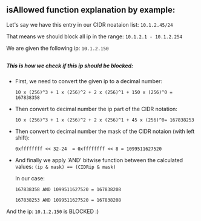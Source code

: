## isAllowed function explanation by example: 

Let's say we have this entry in our CIDR noataion list: 
  `10.1.2.45/24`

That means we should block all ip in the range: 
  `10.1.2.1 - 10.1.2.254`

We are given the following ip: 
  `10.1.2.150`
##
##### This is how we check if this ip should be blocked:
* First, we need to convert the given ip to a decimal number: 

  `10 x (256)^3 + 1 x (256)^2 + 2 x (256)^1 + 150 x (256)^0 = 167838358`

* Then convert to decimal number the ip part of the CIDR notation:

  `10 x (256)^3 + 1 x (256)^2 + 2 x (256)^1 + 45 x (256)^0= 167838253`

* Then convert to decimal number the mask of the CIDR notaion (with left shift): 

  `0xffffffff << 32-24  = 0xffffffff << 8 = 1099511627520`


* And finally we apply 'AND' bitwise function between the calculated values:
    `(ip & mask) == (CIDRip & mask)`
  
  In our case: 
  
    `167838358 AND 1099511627520 = 167838208 `
    
    `167838253 AND 1099511627520 = 167838208 `
  
And the ip:  `10.1.2.150` is BLOCKED :)


